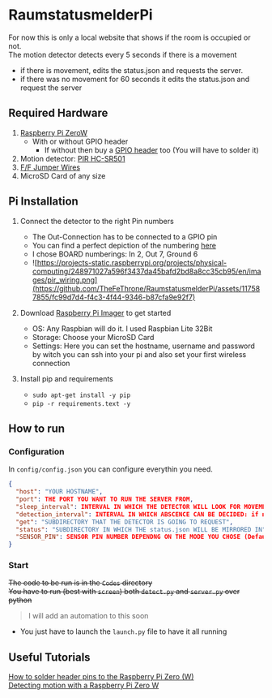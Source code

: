 # RaumstatusmelderPi

For now this is only a local website that shows if the room is occupied or not.  
The motion detector detects every 5 seconds if there is a movement
- if there is movement, edits the status.json and requests the server.
- if there was no movement for 60 seconds it edits the status.json and request the server

## Required Hardware

1. [Raspberry Pi ZeroW](https://www.berrybase.de/raspberry-pi-zero-w)
   - With or without GPIO header
     - If without then buy a [GPIO header](https://www.berrybase.de/40-pin-gpio-header-fuer-raspberry-pi-farbig-kodiert-simple-version) too (You will have to solder it)
3. Motion detector: [PIR HC-SR501](https://www.berrybase.de/hc-sr501-pir-sensor-infrarot-bewegungsmelder)
4. [F/F Jumper Wires](https://www.berrybase.de/40pin-jumper/dupont-kabel-female-female-trennbar)
5. MicroSD Card of any size

## Pi Installation

1. Connect the detector to the right Pin numbers
   - The Out-Connection has to be connected to a GPIO pin
   - You can find a perfect depiction of the numbering [here](https://cdn.sparkfun.com/assets/learn_tutorials/6/7/6/PiZero_1.pdf)
   - I chose BOARD numberings: In 2, Out 7, Ground 6
   - ![https://projects-static.raspberrypi.org/projects/physical-computing/248971027a596f3437da45bafd2bd8a8cc35cb95/en/images/pir_wiring.png](https://github.com/TheFeThrone/RaumstatusmelderPi/assets/117587855/fc99d7d4-f4c3-4f44-9346-b87cfa9e92f7)

2. Download [Raspberry Pi Imager](https://www.raspberrypi.com/software/) to get started
   - OS: Any Raspbian will do it. I used Raspbian Lite 32Bit
   - Storage: Choose your MicroSD Card
   - Settings: Here you can set the hostname, username and password by witch you can ssh into your pi and also set your first wireless connection

3. Install pip and requirements
   - `sudo apt-get install -y pip`
   - `pip -r requirements.text -y`

## How to run

### Configuration

In `config/config.json` you can configure everythin you need. 
   ```json
   {
     "host": "YOUR HOSTNAME", 
     "port": THE PORT YOU WANT TO RUN THE SERVER FROM,
     "sleep_interval": INTERVAL IN WHICH THE DETECTOR WILL LOOK FOR MOVEMENT,
     "detection_interval": INTERVAL IN WHICH ABSCENCE CAN BE DECIDED: if nothing has moved during this time, the room is empty,
     "get": "SUBDIRECTORY THAT THE DETECTOR IS GOING TO REQUEST",
     "status": "SUBDIRECTORY IN WHICH THE status.json WILL BE MIRRORED IN",
     "SENSOR_PIN": SENSOR PIN NUMBER DEPENDNG ON THE MODE YOU CHOSE (Default = BOARD)
   }
   ```

### Start

~~The code to be run is in the `Codes` directory~~  
~~You have to run (best with `screen`) both `detect.py` and `server.py` over python~~
> I will add an automation to this soon
- You just have to launch the `launch.py` file to have it all running

## Useful Tutorials

[How to solder header pins to the Raspberry Pi Zero (W)](https://www.youtube.com/watch?v=UDdbaMk39tM)  
[Detecting motion with a Raspberry Pi Zero W ](https://www.youtube.com/watch?v=pSSn4u3xGIg)

